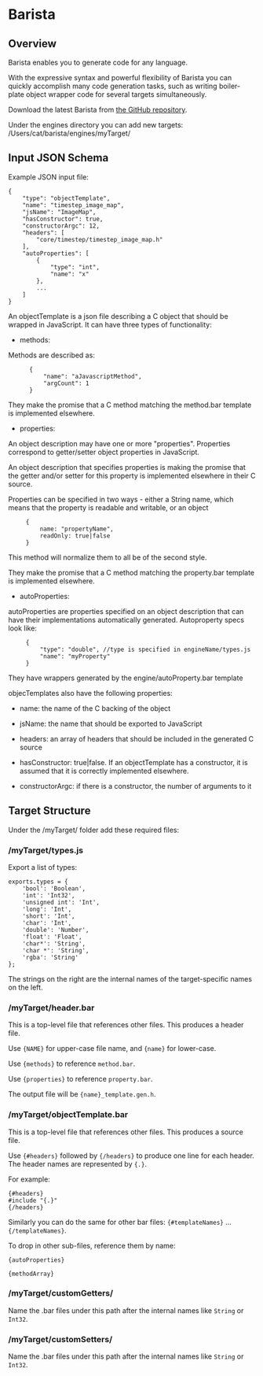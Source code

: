 # Barista

## Overview

Barista enables you to generate code for any language.

With the expressive syntax and powerful flexibility of Barista you can quickly accomplish many code generation tasks, such as writing boiler-plate object wrapper code for several targets simultaneously.

Download the latest Barista from [the GitHub repository](http://github.com/Hashcube/Barista).

Under the engines directory you can add new targets:
/Users/cat/barista/engines/myTarget/

## Input JSON Schema

Example JSON input file:

~~~
{
	"type": "objectTemplate",
	"name": "timestep_image_map",
	"jsName": "ImageMap",
	"hasConstructor": true,
	"constructorArgc": 12,
	"headers": [
		"core/timestep/timestep_image_map.h"
	],
	"autoProperties": [
		{
			"type": "int",
			"name": "x"
		},
		...
	]
}
~~~

An objectTemplate is a json file describing a C object that
should be wrapped in JavaScript.  It can have three types of
functionality:

+ methods:

Methods are described as:

~~~
      {
          "name": "aJavascriptMethod",
          "argCount": 1
      }
~~~

They make the promise that a C method matching the method.bar
template is implemented elsewhere.

 + properties:

An object description may have one or more "properties".  Properties
correspond to getter/setter object properties in JavaScript.

An object description that specifies properties is making the promise
that the getter and/or setter for this property is implemented elsewhere
in their C source.

Properties can be specified in two ways - either a String name, which
means that the property is readable and writable, or an object

~~~
     {
         name: "propertyName",
         readOnly: true|false
     }
~~~

This method will normalize them to all be of the second style.

They make the promise that a C method matching the property.bar
template is implemented elsewhere.

 + autoProperties:

autoProperties are properties specified on an object
description that can have their implementations automatically
generated.  Autoproperty specs look like:

~~~
     {
         "type": "double", //type is specified in engineName/types.js
         "name": "myProperty"
     }
~~~

They have wrappers generated by the engine/autoProperty.bar template

objecTemplates also have the following properties:

+ name: the name of the C backing of the object

+ jsName: the name that should be exported to JavaScript

+ headers: an array of headers that should be included in the generated C source

+ hasConstructor: true|false.  If an objectTemplate has a constructor, it is assumed that it is correctly implemented elsewhere.

+ constructorArgc: if there is a constructor, the number of arguments to it

## Target Structure

Under the /myTarget/ folder add these required files:

### /myTarget/types.js

Export a list of types:

~~~
exports.types = {
    'bool': 'Boolean',
    'int': 'Int32',
    'unsigned int': 'Int',
    'long': 'Int',
    'short': 'Int',
    'char': 'Int',
    'double': 'Number',
    'float': 'Float',
    'char*': 'String',
    'char *': 'String',
    'rgba': 'String'
};
~~~

The strings on the right are the internal names of the target-specific names on the left.

### /myTarget/header.bar

This is a top-level file that references other files.  This produces a header file.

Use `{NAME}` for upper-case file name, and `{name}` for lower-case.

Use `{methods}` to reference `method.bar`.

Use `{properties}` to reference `property.bar`.

The output file will be `{name}_template.gen.h`.

### /myTarget/objectTemplate.bar

This is a top-level file that references other files.  This produces a source file.

Use `{#headers}` followed by `{/headers}` to produce one line for each header.  The header names are represented by `{.}`.

For example:

~~~
{#headers}
#include "{.}"
{/headers}
~~~

Similarly you can do the same for other bar files: `{#templateNames}` ... `{/templateNames}`.

To drop in other sub-files, reference them by name:

~~~
{autoProperties}

{methodArray}
~~~

### /myTarget/customGetters/

Name the .bar files under this path after the internal names like `String` or `Int32`.

### /myTarget/customSetters/

Name the .bar files under this path after the internal names like `String` or `Int32`.

